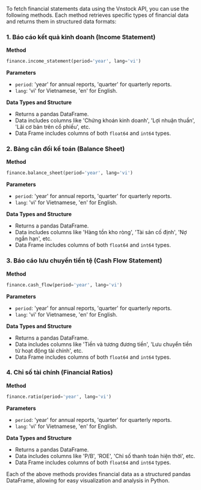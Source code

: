 To fetch financial statements data using the Vnstock API, you can use the following methods. Each method retrieves specific types of financial data and returns them in structured data formats:

### 1. Báo cáo kết quả kinh doanh (Income Statement)
**Method**
```python
finance.income_statement(period='year', lang='vi')
```

**Parameters**
- `period`: 'year' for annual reports, 'quarter' for quarterly reports.
- `lang`: 'vi' for Vietnamese, 'en' for English.

**Data Types and Structure**
- Returns a pandas DataFrame.
- Data includes columns like 'Chứng khoán kinh doanh', 'Lợi nhuận thuần', 'Lãi cơ bản trên cổ phiếu', etc.
- Data Frame includes columns of both `float64` and `int64` types.

### 2. Bảng cân đối kế toán (Balance Sheet)
**Method**
```python
finance.balance_sheet(period='year', lang='vi')
```

**Parameters**
- `period`: 'year' for annual reports, 'quarter' for quarterly reports.
- `lang`: 'vi' for Vietnamese, 'en' for English.

**Data Types and Structure**
- Returns a pandas DataFrame.
- Data includes columns like 'Hàng tồn kho ròng', 'Tài sản cố định', 'Nợ ngắn hạn', etc.
- Data Frame includes columns of both `float64` and `int64` types.

### 3. Báo cáo lưu chuyển tiền tệ (Cash Flow Statement)
**Method**
```python
finance.cash_flow(period='year', lang='vi')
```

**Parameters**
- `period`: 'year' for annual reports, 'quarter' for quarterly reports.
- `lang`: 'vi' for Vietnamese, 'en' for English.

**Data Types and Structure**
- Returns a pandas DataFrame.
- Data includes columns like 'Tiền và tương đương tiền', 'Lưu chuyển tiền từ hoạt động tài chính', etc.
- Data Frame includes columns of both `float64` and `int64` types.

### 4. Chỉ số tài chính (Financial Ratios)
**Method**
```python
finance.ratio(period='year', lang='vi')
```

**Parameters**
- `period`: 'year' for annual reports, 'quarter' for quarterly reports.
- `lang`: 'vi' for Vietnamese, 'en' for English.

**Data Types and Structure**
- Returns a pandas DataFrame.
- Data includes columns like 'P/B', 'ROE', 'Chỉ số thanh toán hiện thời', etc.
- Data Frame includes columns of both `float64` and `int64` types.

Each of the above methods provides financial data as a structured pandas DataFrame, allowing for easy visualization and analysis in Python.
